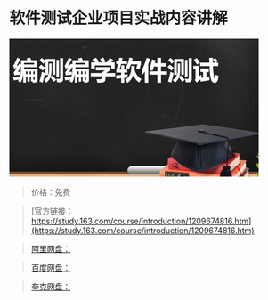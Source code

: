 # 软件测试企业项目实战内容讲解

![img](../../../assets/study163/free/2bb0fd3743704cd282cf93f9e451ab44.png)

> 价格：免费

> [官方链接：https://study.163.com/course/introduction/1209674816.htm](https://study.163.com/course/introduction/1209674816.htm)

> [阿里网盘：]()

> [百度网盘：]()

> [夸克网盘：]()
